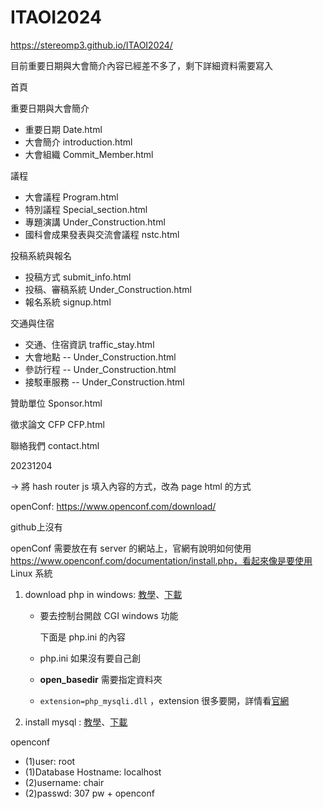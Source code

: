 # ITAOI2024

https://stereomp3.github.io/ITAOI2024/

目前重要日期與大會簡介內容已經差不多了，剩下詳細資料需要寫入

首頁

重要日期與大會簡介

* 重要日期 Date.html  
* 大會簡介 introduction.html
* 大會組織 Commit_Member.html

議程

* 大會議程 Program.html
* 特別議程 Special_section.html
* 專題演講 Under_Construction.html
* 國科會成果發表與交流會議程 nstc.html

投稿系統與報名

* 投稿方式 submit_info.html
* 投稿、審稿系統 Under_Construction.html
* 報名系統 signup.html

交通與住宿

* 交通、住宿資訊  traffic_stay.html
* 大會地點 -- Under_Construction.html
* 參訪行程 -- Under_Construction.html
* 接駁車服務 -- Under_Construction.html

贊助單位 Sponsor.html

徵求論文 CFP CFP.html

聯絡我們 contact.html



20231204

-> 將 hash router js 填入內容的方式，改為 page html 的方式



openConf: https://www.openconf.com/download/

github上沒有



openConf 需要放在有 server 的網站上，官網有說明如何使用 https://www.openconf.com/documentation/install.php，看起來像是要使用 Linux 系統

1. download php in windows: [教學](https://learn.microsoft.com/zh-tw/iis/application-frameworks/install-and-configure-php-on-iis/install-and-configure-php)、[下載](https://windows.php.net/downloads/releases/php-8.3.1-nts-Win32-vs16-x64.zip)
   * 要去控制台開啟 CGI windows 功能
   
     下面是 php.ini 的內容
   
   * php.ini 如果沒有要自己創
   
   * **open_basedir** 需要指定資料夾
   
   * `extension=php_mysqli.dll` ，extension 很多要開，詳情看[官網](https://www.openconf.com/documentation/requirements.php)
   
2. install mysql : [教學](https://chwang12341.medium.com/mysql-%E5%AD%B8%E7%BF%92%E7%AD%86%E8%A8%98-%E4%BA%8C-%E4%B8%80%E5%88%86%E9%90%98%E8%BC%95%E9%AC%86%E7%9E%AD%E8%A7%A3%E5%A6%82%E4%BD%95%E5%9C%A8windows%E4%B8%8A%E5%AE%89%E8%A3%9Dmysql-63cce07c6a6c)、[下載](https://dev.mysql.com/get/Downloads/MySQLInstaller/mysql-installer-community-8.0.35.0.msi)



openconf

* (1)user: root
* (1)Database Hostname: localhost
* (2)username: chair
* (2)passwd: 307 pw + openconf
